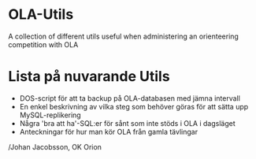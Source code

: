 # OLA-Utils
A collection of different utils useful when administering an orienteering competition with OLA

# Lista på nuvarande Utils
* DOS-script för att ta backup på OLA-databasen med jämna intervall
* En enkel beskrivning av vilka steg som behöver göras för att sätta upp MySQL-replikering
* Några 'bra att ha'-SQL:er för sånt som inte stöds i OLA i dagsläget
* Anteckningar för hur man kör OLA från gamla tävlingar

 /Johan Jacobsson, OK Orion
